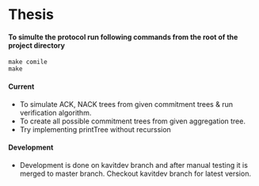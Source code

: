 Thesis
=====

#### To simulte the protocol run following commands from the root of the project directory
```
make comile
make
```
#### Current

* To simulate ACK, NACK trees from given commitment trees & run verification algorithm.
* To create all possible commitment trees from given aggregation tree.
* Try implementing printTree without recurssion

#### Development

* Development is done on kavitdev branch and after manual testing it is merged to master branch. Checkout kavitdev branch for latest version.
